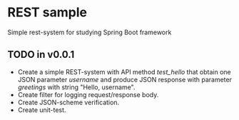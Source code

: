 # REST sample

Simple rest-system for studying Spring Boot framework

## TODO in v0.0.1
* Create a simple REST-system with API method *test_hello* that obtain one JSON parameter *username* and produce JSON 
response with parameter *greetings* with string "Hello, username".
* Create filter for logging request/response body.
* Create JSON-scheme verification.
* Create unit-test.